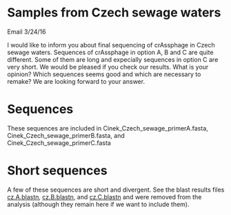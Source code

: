 # Samples from Czech sewage waters

Email 3/24/16

I would like to inform you about final sequencing of crAssphage in Czech sewage waters. 
Sequences of crAssphage in option A, B and C are quite different. Some of them are long and expecially sequences in option C are very short. 
We would be pleased if you check our results. What is your opinion? Which sequences seems good and which are necessary to remake? 
We are looking forward to your answer.

# Sequences

These sequences are included in Cinek_Czech_sewage_primerA.fasta, Cinek_Czech_sewage_primerB.fasta, and Cinek_Czech_sewage_primerC.fasta

# Short sequences

A few of these sequences are short and divergent. See the blast results files [cz.A.blastn](cz.A.blastn), [cz.B.blastn](cz.B.blastn), and [cz.C.blastn](cz.C.blastn) and were removed from the analysis (although they remain here if we want to include them).

